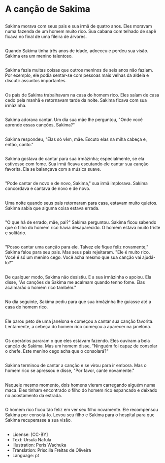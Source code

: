 # A canção de Sakima

##
Sakima morava com seus pais e sua irmã de quatro anos. Eles moravam numa fazenda de um homem muito rico. Sua cabana com telhado de sapê ficava no final de uma fileira de árvores.

##
Quando Sakima tinha três anos de idade, adoeceu e perdeu sua visão. Sakima era um menino talentoso.

##
Sakima fazia muitas coisas que outros meninos de seis anos não faziam. Por exemplo, ele podia sentar-se com pessoas mais velhas da aldeia e discutir assuntos importantes.

##
Os pais de Sakima trabalhavam na casa do homem rico. Eles saíam de casa cedo pela manhã e retornavam tarde da noite. Sakima ficava com sua irmãzinha.

##
Sakima adorava cantar. Um dia sua mãe lhe perguntou, "Onde você aprende essas canções, Sakima?"

##
Sakima respondeu, "Elas só vêm, mãe. Escuto elas na miha cabeça e, então, canto."

##
Sakima gostava de cantar para sua irmãzinha; especialmente, se ela estivesse com fome. Sua irmã ficava escutando ele cantar sua canção favorita. Ela se balançava com a música suave.

##
"Pode cantar de novo e de novo, Sakima," sua irmã implorava. Sakima concordava e cantava de novo e de novo.

##
Uma noite quando seus pais retornaram para casa, estavam muito quietos. Sakima sabia que alguma coisa estava errada.

##
"O que há de errado, mãe, pai?" Sakima perguntou. Sakima ficou sabendo que o filho do homem rico havia desaparecido. O homem estava muito triste e solitário.

##
"Posso cantar uma canção para ele. Talvez ele fique feliz novamente," Sakima falou para seu pais. Mas seus pais rejeitaram. "Ele é muito rico. Você é só um menino cego. Você acha mesmo que sua canção vai ajudá-lo?"

##
De qualquer modo, Sakima não desistiu. E a sua irmãzinha o apoiou. Ela disse, "As canções de Sakima me acalmam quando tenho fome. Elas acalmarão o homem rico também."

##
No dia seguinte, Sakima pediu para que sua irmãzinha lhe guiasse até a casa do homem rico.

##
Ele parou peto de uma janelona e começou a cantar sua canção favorita. Lentamente, a cebeça do homem rico começou a aparecer na janelona.

##
Os operários pararam o que eles estavam fazendo. Eles ouviram a bela canção de Sakima. Mas um homem disse, "Ninguém foi capaz de consolar o chefe. Este menino cego acha que o consolará?"

##
Sakima terminou de cantar a canção e se virou para ir embora. Mas o homem rico se apressou e disse, "Por favor, cante novamente."

##
Naquele mesmo momento, dois homens vieram carregando alguém numa maca. Eles tinham encontrado o filho do homem rico espancado e deixado no acostamento da estrada.

##
O homem rico ficou tão feliz em ver seu filho novamente. Ele recompensou Sakima por consolá-lo. Levou seu filho e Sakima para o hospital para que Sakima recuperasse a sua visão.

##
* License: [CC-BY]
* Text: Ursula Nafula
* Illustration: Peris Wachuka
* Translation: Priscilla Freitas de Oliveira
* Language: pt
